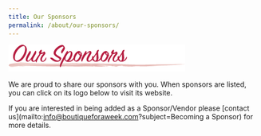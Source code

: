 ```yaml
---
title: Our Sponsors
permalink: /about/our-sponsors/
---
```


![Our Sponsors](/img/our_sponsors1.png "Sponsors")

We are proud to share our sponsors with you. When sponsors are listed, you can click on its logo below to visit its website.

If you are interested in being added as a Sponsor/Vendor please [contact us](mailto:info@boutiqueforaweek.com?subject=Becoming a Sponsor) for more details.
